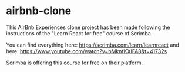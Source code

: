 # airbnb-clone

This AirBnb Experiences clone project has been made following the instructions of the "Learn React for free" course of Scrimba. 

You can find everything here: https://scrimba.com/learn/learnreact and here: https://www.youtube.com/watch?v=bMknfKXIFA8&t=41732s

Scrimba is offering this course for free on their platform.
